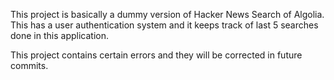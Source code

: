 This project is basically a dummy version of Hacker News Search of Algolia.
This has a user authentication system and it keeps track of last 5 searches done in this application.

This project contains certain errors and they will be corrected in future commits.